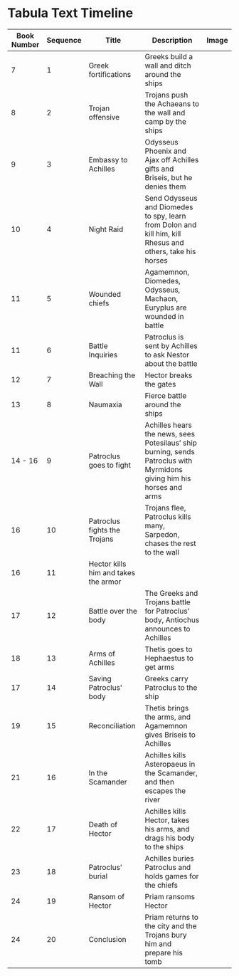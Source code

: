 # Tabula Text Timeline




| Book Number  | Sequence  |  Title | Description  |  Image |
|---|---|---|---|---|
| 7  | 1  | Greek fortifications  | Greeks build a wall and ditch around the ships  |   |
| 8  | 2  | Trojan offensive  | Trojans push the Achaeans to the wall and camp by the ships  |   |
| 9  | 3  | Embassy to Achilles  | Odysseus Phoenix and Ajax off Achilles gifts and Briseis, but he denies them  |   |
| 10  | 4 | Night Raid  | Send Odysseus and Diomedes to spy, learn from Dolon and kill him, kill Rhesus and others, take his horses  |   |
| 11 | 5 | Wounded chiefs  | Agamemnon, Diomedes, Odysseus, Machaon, Euryplus are wounded in battle  |   |
| 11  | 6 | Battle Inquiries  |  Patroclus is sent by Achilles to ask Nestor about the battle |   |
| 12  | 7 | Breaching the Wall  |  Hector breaks the gates  |   |
| 13  | 8 | Naumaxia  |  Fierce battle around the ships  |   |
| 14 - 16  | 9 | Patroclus goes to fight  |  Achilles hears the news, sees Potesilaus’ ship burning, sends Patroclus with Myrmidons giving him his horses and arms |   |
| 16  | 10 |  Patroclus fights the Trojans | Trojans flee, Patroclus kills many, Sarpedon, chases the rest to the wall  |   |
| 16  | 11 |  Hector kills him and takes the armor |   |   |
| 17  | 12 |  Battle over the body | The Greeks and Trojans battle for Patroclus' body, Antiochus announces to Achilles  |   |
| 18  | 13 | Arms of Achilles  | Thetis goes to Hephaestus to get arms  |   |
| 17  | 14 | Saving Patroclus' body  | Greeks carry Patroclus to the ship  |   |
| 19  | 15 | Reconciliation  | Thetis brings the arms, and Agamemnon gives Briseis to Achilles  |   |
| 21  | 16 | In the Scamander  | Achilles kills Asteropaeus in the Scamander, and then escapes the river  |   |
| 22  | 17 | Death of Hector  | Achilles kills Hector, takes his arms, and drags his body to the ships  |   |
| 23  | 18 | Patroclus' burial  | Achilles buries Patroclus and holds games for the chiefs  |   |
| 24  | 19 | Ransom of Hector  | Priam ransoms Hector  |   |
| 24  | 20 | Conclusion  | Priam returns to the city and the Trojans bury him and prepare his tomb |   |
